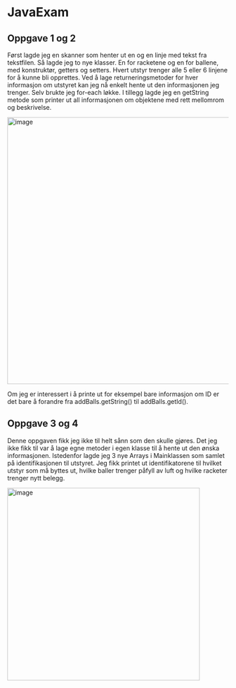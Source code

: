 # JavaExam

## Oppgave 1 og 2

Først lagde jeg en skanner som henter ut en og en linje med tekst fra tekstfilen. Så lagde jeg to nye klasser. 
En for racketene og en for ballene, med konstruktør, getters og setters. Hvert utstyr trenger alle 5 eller 6 linjene for å kunne bli opprettes. 
Ved å lage returneringsmetoder for hver informasjon om utstyret kan jeg nå enkelt hente ut den informasjonen jeg trenger. Selv brukte jeg for-each løkke.
I tillegg lagde jeg en getString metode som printer ut all informasjonen om objektene med rett mellomrom og beskrivelse. 

<img width="607" alt="image" src="https://user-images.githubusercontent.com/77743690/232868659-098f8c72-9c90-4fc8-8863-666905933af8.png">

Om jeg er interessert i å printe ut for eksempel bare informasjon om ID er det bare å forandre fra addBalls.getString() til addBalls.getId().

## Oppgave 3 og 4

Denne oppgaven fikk jeg ikke til helt sånn som den skulle gjøres. Det jeg ikke fikk til var å lage egne metoder i egen klasse til å hente ut den 
ønska informasjonen. Istedenfor lagde jeg 3 nye Arrays i Mainklassen som samlet på identifikasjonen til utstyret. Jeg fikk printet ut identifikatorene 
til hvilket utstyr som må byttes ut, hvilke baller trenger påfyll av luft og hvilke racketer trenger nytt belegg. 

<img width="438" alt="image" src="https://user-images.githubusercontent.com/77743690/232869161-6ac18871-a670-4abd-82af-4d2ea275ee06.png">

